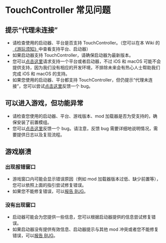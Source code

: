 # TouchController 常见问题

## 提示“代理未连接”

- 请检查使用的启动器、平台是否支持 TouchController。（您可以在本 Wiki 的[《游玩须知》](./游玩须知)中查看支持平台、启动器）
- 如果启动器支持 TouchController，请确保启动器为最新版本。
- 您可以[点击这里](https://github.com/TouchController/TouchController/issues/new?template=feature_request_zh_cn.yml)请求支持一个平台或者启动器，不过 iOS 和 macOS 可能不会提供支持，因为我们没有相应的开发环境，不排除未来会有热心人士帮助我们完成 iOS 和 macOS 的支持。
- 如果您使用的启动器、平台都支持 TouchController，但仍提示“代理未连接”，您可以尝试[点击这里](https://github.com/TouchController/TouchController/issues/new?template=bug_report_zh_cn.yml)反馈一个 bug。

## 可以进入游戏，但功能异常

- 请检查您使用的启动器、平台、游戏版本、mod 加载器是否为受支持的，确保安装了前置模组。
- 您可以[点击这里](https://github.com/TouchController/TouchController/issues/new?template=bug_report_zh_cn.yml)反馈一个 bug。请注意，反馈 bug 需要详细地说明情况，需要提供日志以及复现流程。

## 游戏崩溃

### 出现报错窗口

- 游戏窗口内可能会显示错误原因（例如 mod 加载器版本过低、缺少前置等），您可以依照上面的指引尝试修复错误。
- 如果您不能修复错误，可以[报告 BUG](../玩家手册/报告BUG)。

### 没有出现窗口

- 启动器可能会为您提供一些信息，您可以根据启动器提供的信息尝试修复错误。
- 如果启动器没有提供有效信息、启动器提示与其他 mod 冲突或者您不能修复错误，可以[报告 BUG](../玩家手册/报告BUG)。
